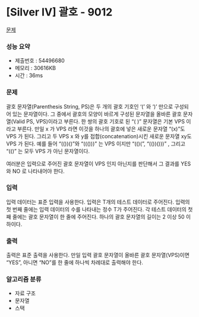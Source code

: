 # [Silver IV] 괄호 - 9012
<a href="https://www.acmicpc.net/problem/9012">문제</a>

### 성능 요약
- 제출번호 : 54496680 <br>
- 메모리 : 30616KB <br>
- 시간 : 36ms

### 문제
괄호 문자열(Parenthesis String, PS)은 두 개의 괄호 기호인 ‘(’ 와 ‘)’ 만으로 구성되어 있는 문자열이다. 
그 중에서 괄호의 모양이 바르게 구성된 문자열을 올바른 괄호 문자열(Valid PS, VPS)이라고 부른다. 한 쌍의 괄호 기호로 된 “( )” 문자열은 기본 VPS 이라고 부른다. 
만일 x 가 VPS 라면 이것을 하나의 괄호에 넣은 새로운 문자열 “(x)”도 VPS 가 된다. 그리고 두 VPS x 와 y를 접합(concatenation)시킨 새로운 문자열 xy도 VPS 가 된다. 
예를 들어 “(())()”와 “((()))” 는 VPS 이지만 “(()(”, “(())()))” , 그리고 “(()” 는 모두 VPS 가 아닌 문자열이다. 

여러분은 입력으로 주어진 괄호 문자열이 VPS 인지 아닌지를 판단해서 그 결과를 YES 와 NO 로 나타내어야 한다. 

### 입력
입력 데이터는 표준 입력을 사용한다. 입력은 T개의 테스트 데이터로 주어진다. 
입력의 첫 번째 줄에는 입력 데이터의 수를 나타내는 정수 T가 주어진다. 
각 테스트 데이터의 첫째 줄에는 괄호 문자열이 한 줄에 주어진다. 하나의 괄호 문자열의 길이는 2 이상 50 이하이다. 

### 출력
출력은 표준 출력을 사용한다. 
만일 입력 괄호 문자열이 올바른 괄호 문자열(VPS)이면 “YES”, 아니면 “NO”를 한 줄에 하나씩 차례대로 출력해야 한다. 

### 알고리즘 분류
- 자료 구조
- 문자열
- 스택
